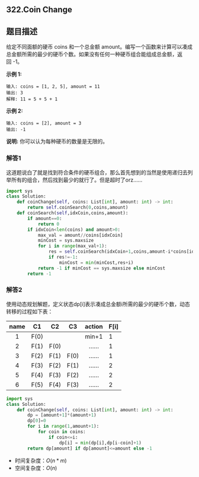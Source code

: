## 322.Coin Change

## 题目描述

给定不同面额的硬币 coins 和一个总金额 amount。编写一个函数来计算可以凑成总金额所需的最少的硬币个数。如果没有任何一种硬币组合能组成总金额，返回 -1。

**示例 1:**

```
输入: coins = [1, 2, 5], amount = 11
输出: 3 
解释: 11 = 5 + 5 + 1
```

**示例 2:**

```
输入: coins = [2], amount = 3
输出: -1
```

**说明:**
你可以认为每种硬币的数量是无限的。



### 解答1

​	这道题说白了就是找到符合条件的硬币组合，那么首先想到的当然是使用递归去列举所有的组合，然后找到最少的就行了。但是超时了orz……

```python
import sys
class Solution:
    def coinChange(self, coins: List[int], amount: int) -> int:
        return self.coinSearch(0,coins,amount)
    def coinSearch(self,idxCoin,coins,amount):
        if amount==0:
            return 0
        if idxCoin<len(coins) and amount>0:
            max_val = amount//coins[idxCoin]
            minCost = sys.maxsize
            for i in range(max_val+1):
                res = self.coinSearch(idxCoin+1,coins,amount-i*coins[idxCoin])
                if res!=-1:
                    minCost = min(minCost,res+i)
            return -1 if minCost == sys.maxsize else minCost
        return -1
```



### 解答2

​	使用动态规划解题，定义状态dp[i]表示凑成总金额i所需的最少的硬币个数，动态转移的过程如下表：

| name | C1 | C2 | C3 | action | F[i] |
|:-----:|:---:|:---------:|:------:|:-----:|-------|
| 1 | F(0) |  |  | min+1 | 1 |
| 2 | F(1) | F(0) |  | …… | 1 |
| 3 | F(2) | F(1) | F(0) | …… | 1 |
| 4 | F(3) | F(2) | F(1) | …… | 2 |
| 5 | F(4) | F(3) | F(2) | …… | 2 |
| 6 | F(5) | F(4) | F(3) | …… | 2 |



```python
import sys
class Solution:
    def coinChange(self, coins: List[int], amount: int) -> int:
        dp = [amount+1]*(amount+1) 
        dp[0]=0
        for i in range(1,amount+1):
            for coin in coins:
                if coin<=i:
                    dp[i] = min(dp[i],dp[i-coin]+1)
        return dp[amount] if dp[amount]<=amount else -1
```

- 时间复杂度：$O(n*m)$
- 空间复杂度：$O(n)$ 

